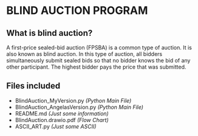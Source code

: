 # BLIND AUCTION PROGRAM
## What is blind auction?

A first-price sealed-bid auction (FPSBA) is a common type of auction. 
It is also known as blind auction. 
In this type of auction, all bidders simultaneously submit sealed bids so 
that no bidder knows the bid of any other participant. 
The highest bidder pays the price that was submitted.

## Files included

- BlindAuction_MyVersion.py _(Python Main File)_
- BlindAuction_AngelasVersion.py _(Python Main File)_
- README.md _(Just some information)_
- BlindAuction.drawio.pdf _(Flow Chart)_
- ASCII_ART.py _(Just some ASCII)_